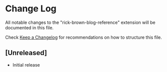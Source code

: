 # Change Log

All notable changes to the "rick-brown-blog-reference" extension will be documented in this file.

Check [Keep a Changelog](http://keepachangelog.com/) for recommendations on how to structure this file.

## [Unreleased]

- Initial release